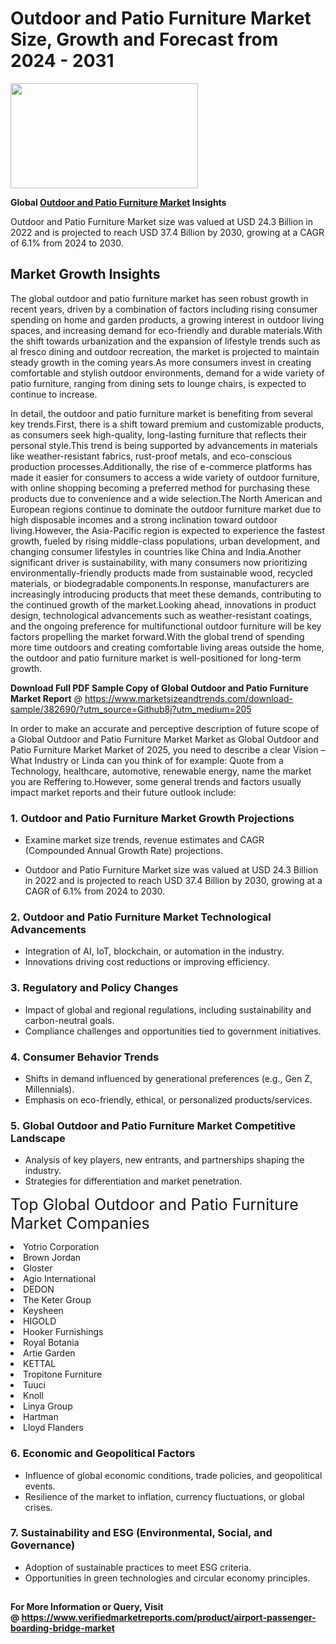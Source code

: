 <H1>Outdoor and Patio Furniture Market Size, Growth and Forecast from 2024 - 2031</H1><img class="aligncenter size-medium wp-image-584254" src="https://thirdeyenews.in/wp-content/uploads/2024/09/Global-Market-Research-300x168.jpeg" alt="" width="300" height="168" /><p><strong>Global&nbsp;<a href="https://www.marketsizeandtrends.com/download-sample/382690/?utm_source=Github8j?utm_medium=205">Outdoor and Patio Furniture Market</a> Insights</strong></p><p>Outdoor and Patio Furniture Market size was valued at USD 24.3 Billion in 2022 and is projected to reach USD 37.4 Billion by 2030, growing at a CAGR of 6.1% from 2024 to 2030.</p><p><h2>Market Growth Insights</h2> <p>The global outdoor and patio furniture market has seen robust growth in recent years, driven by a combination of factors including rising consumer spending on home and garden products, a growing interest in outdoor living spaces, and increasing demand for eco-friendly and durable materials.With the shift towards urbanization and the expansion of lifestyle trends such as al fresco dining and outdoor recreation, the market is projected to maintain steady growth in the coming years.As more consumers invest in creating comfortable and stylish outdoor environments, demand for a wide variety of patio furniture, ranging from dining sets to lounge chairs, is expected to continue to increase.</p> <p>In detail, the outdoor and patio furniture market is benefiting from several key trends.First, there is a shift toward premium and customizable products, as consumers seek high-quality, long-lasting furniture that reflects their personal style.This trend is being supported by advancements in materials like weather-resistant fabrics, rust-proof metals, and eco-conscious production processes.Additionally, the rise of e-commerce platforms has made it easier for consumers to access a wide variety of outdoor furniture, with online shopping becoming a preferred method for purchasing these products due to convenience and a wide selection.The North American and European regions continue to dominate the outdoor furniture market due to high disposable incomes and a strong inclination toward outdoor living.However, the Asia-Pacific region is expected to experience the fastest growth, fueled by rising middle-class populations, urban development, and changing consumer lifestyles in countries like China and India.Another significant driver is sustainability, with many consumers now prioritizing environmentally-friendly products made from sustainable wood, recycled materials, or biodegradable components.In response, manufacturers are increasingly introducing products that meet these demands, contributing to the continued growth of the market.Looking ahead, innovations in product design, technological advancements such as weather-resistant coatings, and the ongoing preference for multifunctional outdoor furniture will be key factors propelling the market forward.With the global trend of spending more time outdoors and creating comfortable living areas outside the home, the outdoor and patio furniture market is well-positioned for long-term growth.</p> <p><span class=""><strong>Download Full PDF Sample Copy of Global Outdoor and Patio Furniture Market Report</strong> @ <a href="https://www.marketsizeandtrends.com/download-sample/382690/?utm_source=Github8j?utm_medium=205" target="_blank">https://www.marketsizeandtrends.com/download-sample/382690/?utm_source=Github8j?utm_medium=205</a></span></p><p>In order to make an accurate and perceptive description of future scope of a Global&nbsp;Outdoor and Patio Furniture Market Market as Global&nbsp;Outdoor and Patio Furniture Market Market of 2025, you need to describe a clear Vision &ndash; What Industry or Linda can you think of for example: Quote from a Technology, healthcare, automotive, renewable energy, name the market you are Reffering to.However, some general trends and factors usually impact market reports and their future outlook include:</p><h3>1.&nbsp;<strong>Outdoor and Patio Furniture Market Growth Projections</strong></h3><ul><li>Examine market size trends, revenue estimates and CAGR (Compounded Annual Growth Rate) projections.</li><li><p>Outdoor and Patio Furniture Market size was valued at USD 24.3 Billion in 2022 and is projected to reach USD 37.4 Billion by 2030, growing at a CAGR of 6.1% from 2024 to 2030.</p></li></ul><h3>2.&nbsp;<strong>Outdoor and Patio Furniture Market Technological Advancements</strong></h3><ul><li>Integration of AI, IoT, blockchain, or automation in the industry.</li><li>Innovations driving cost reductions or improving efficiency.</li></ul><h3>3.&nbsp;<strong>Regulatory and Policy Changes</strong></h3><ul><li>Impact of global and regional regulations, including sustainability and carbon-neutral goals.</li><li>Compliance challenges and opportunities tied to government initiatives.</li></ul><h3>4.&nbsp;<strong>Consumer Behavior Trends</strong></h3><ul><li>Shifts in demand influenced by generational preferences (e.g., Gen Z, Millennials).</li><li>Emphasis on eco-friendly, ethical, or personalized products/services.</li></ul><h3>5.&nbsp;<strong>Global Outdoor and Patio Furniture Market Competitive Landscape</strong></h3><ul><li>Analysis of key players, new entrants, and partnerships shaping the industry.</li><li>Strategies for differentiation and market penetration.</li></ul><p data-pm-slice="1 1 []"><span style="color: inherit; font-family: inherit; font-size: 25px;">Top Global Outdoor and Patio Furniture Market Companies</span></p><div class="" data-test-id=""><p><li>Yotrio Corporation</li><li> Brown Jordan</li><li> Gloster</li><li> Agio International</li><li> DEDON</li><li> The Keter Group</li><li> Keysheen</li><li> HIGOLD</li><li> Hooker Furnishings</li><li> Royal Botania</li><li> Artie Garden</li><li> KETTAL</li><li> Tropitone Furniture</li><li> Tuuci</li><li> Knoll</li><li> Linya Group</li><li> Hartman</li><li> Lloyd Flanders</li></p></div><h3>6.&nbsp;<strong>Economic and Geopolitical Factors</strong></h3><ul><li>Influence of global economic conditions, trade policies, and geopolitical events.</li><li>Resilience of the market to inflation, currency fluctuations, or global crises.</li></ul><h3>7.&nbsp;<strong>Sustainability and ESG (Environmental, Social, and Governance)</strong></h3><ul><li>Adoption of sustainable practices to meet ESG criteria.</li><li>Opportunities in green technologies and circular economy principles.</li></ul><h2><strong style="font-size: 14px;">For More Information or Query, Visit @&nbsp;</strong><a style="background-color: #ffffff; font-size: 14px;" href="https://www.marketsizeandtrends.com/report/outdoor-and-patio-furniture-market/" target="_blank">https://www.verifiedmarketreports.com/product/airport-passenger-boarding-bridge-market</a></h2>